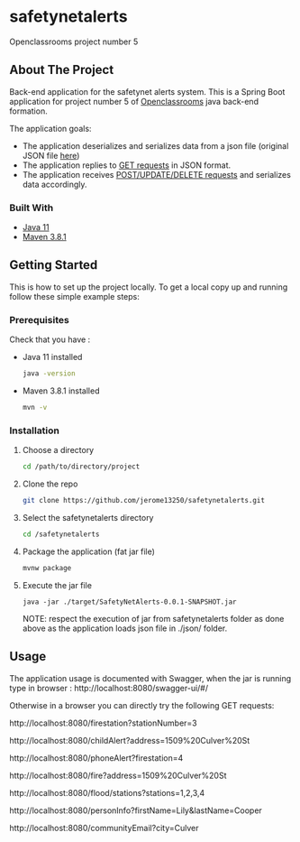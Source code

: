 # safetynetalerts
Openclassrooms project number 5

<!-- ABOUT THE PROJECT -->
## About The Project

Back-end application for the safetynet alerts system. This is a Spring Boot application for project number 5 of [Openclassrooms](https://openclassrooms.com/) java back-end formation.

The application goals:
* The application deserializes and serializes data from a json file (original JSON file [here](https://s3-eu-west-1.amazonaws.com/course.oc-static.com/projects/DA+Java+EN/P5+/data.json))
* The application replies to [GET requests](https://s3-eu-west-1.amazonaws.com/course.oc-static.com/projects/DAJava_P5/URLs.pdf) in JSON format.
* The application receives [POST/UPDATE/DELETE requests](https://s3-eu-west-1.amazonaws.com/course.oc-static.com/projects/DAJava_P5/Endpoints.pdf) and serializes data accordingly.

### Built With

* [Java 11](https://adoptopenjdk.net/)
* [Maven 3.8.1](https://maven.apache.org/download.cgi#downloading-apache-maven-3-8-1)

<!-- GETTING STARTED -->
## Getting Started

This is how to set up the project locally.
To get a local copy up and running follow these simple example steps:

### Prerequisites

Check that you have : 
* Java 11 installed
  ```sh
  java -version
  ```
* Maven 3.8.1 installed
  ```sh
  mvn -v
  ```

### Installation

1. Choose a directory
   ```sh
   cd /path/to/directory/project
   ```
2. Clone the repo
   ```sh
   git clone https://github.com/jerome13250/safetynetalerts.git
   ```
3. Select the safetynetalerts directory
   ```sh
   cd /safetynetalerts
   ```
4. Package the application (fat jar file)
   ```sh
   mvnw package
   ```
5. Execute the jar file
   ```JS
   java -jar ./target/SafetyNetAlerts-0.0.1-SNAPSHOT.jar
   ```
   NOTE: respect the execution of jar from safetynetalerts folder as done above as the application loads json file in ./json/ folder.



<!-- USAGE EXAMPLES -->
## Usage

The application usage is documented with Swagger, when the jar is running type in browser : http://localhost:8080/swagger-ui/#/

Otherwise in a browser you can directly try the following GET requests:

http://localhost:8080/firestation?stationNumber=3

http://localhost:8080/childAlert?address=1509%20Culver%20St

http://localhost:8080/phoneAlert?firestation=4

http://localhost:8080/fire?address=1509%20Culver%20St

http://localhost:8080/flood/stations?stations=1,2,3,4

http://localhost:8080/personInfo?firstName=Lily&lastName=Cooper

http://localhost:8080/communityEmail?city=Culver
